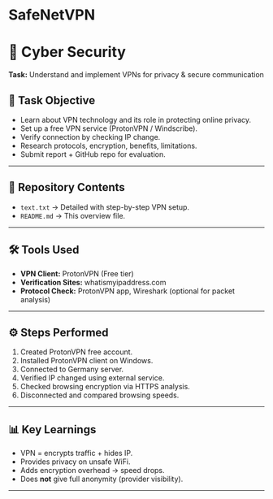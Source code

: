 # SafeNetVPN

# 🚀 Cyber Security
**Task:** Understand and implement VPNs for privacy & secure communication  

## 📌 Task Objective
- Learn about VPN technology and its role in protecting online privacy.
- Set up a free VPN service (ProtonVPN / Windscribe).
- Verify connection by checking IP change.
- Research protocols, encryption, benefits, limitations.
- Submit report + GitHub repo for evaluation.

---

## 📂 Repository Contents
- `text.txt` → Detailed with step-by-step VPN setup.
- `README.md` → This overview file.

---

## 🛠 Tools Used
- **VPN Client:** ProtonVPN (Free tier)  
- **Verification Sites:** whatismyipaddress.com  
- **Protocol Check:** ProtonVPN app, Wireshark (optional for packet analysis)

---

## ⚙️ Steps Performed
1. Created ProtonVPN free account.  
2. Installed ProtonVPN client on Windows.  
3. Connected to Germany server.  
4. Verified IP changed using external service.  
5. Checked browsing encryption via HTTPS analysis.  
6. Disconnected and compared browsing speeds.  

---

## 📊 Key Learnings
- VPN = encrypts traffic + hides IP.  
- Provides privacy on unsafe WiFi.  
- Adds encryption overhead → speed drops.  
- Does **not** give full anonymity (provider visibility).  

---
